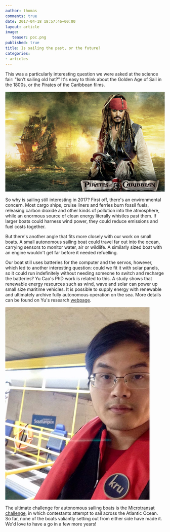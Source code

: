 ```yaml
---
author: thomas
comments: true
date: 2017-04-18 18:57:46+00:00
layout: article
image:
   teaser: poc.png
published: true
title: Is sailing the past, or the future?
categories:
- articles
---
```


This was a particularly interesting question we were asked at the science fair:
"Isn't sailing old hat?" It's easy to think about the Golden Age of Sail in the
1800s, or the Pirates of the Caribbean films.

![](/images/poc.png)

So why is sailing still interesting in 2017? First off, there's an environmental
concern. Most cargo ships, cruise liners and ferries burn fossil fuels, releasing
carbon dioxide and other kinds of pollution into the atmosphere, while an
enormous source of clean energy literally whistles past them. If larger boats
could harness wind power, they could reduce emissions and fuel costs together.

But there's another angle that fits more closely with our work on small boats.
A small autonomous sailing boat could travel far out into the ocean, carrying
sensors to monitor water, air or wildlife. A similarly sized boat with an engine
wouldn't get far before it needed refuelling.

Our boat still uses batteries for the computer and the servos, however, which
led to another interesting question: could we fit it with solar panels, so it
could run indefinitely without needing someone to switch and recharge the
batteries? Yu Cao's PhD work is related to this.
A study shows that renewable energy resources such as wind, wave and solar can power up small size maritime vehicles. It is possible to supply energy with renewable and ultimately archive fully autonomous operation on the sea. More details can be found on Yu's research [webpage](http://www.soton.ac.uk/~yc6n13).

![](/images/Yucaoprofile.jpg)



The ultimate challenge for autonomous sailing boats is the [Microtransat challenge](http://www.microtransat.org/),
in which contestants attempt to sail across the Atlantic Ocean. So far, none of
the boats valiantly setting out from either side have made it. We'd love to have
a go in a few more years!
